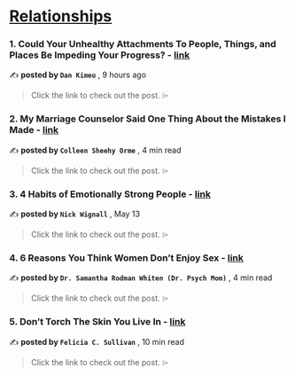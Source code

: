 
<h1><a href=https://medium.com/tag/relationships/recommended target="_blank" rel="noopener noreferrer">Relationships</a></h1>
<h3>1. Could Your Unhealthy Attachments To People, Things, and Places Be Impeding Your Progress? - <a href=https://medium.com/@dankimeu/could-your-unhealthy-attachments-to-people-things-and-places-be-impeding-your-progress-39c4b8e748fb?source=tag_recommended_feed---------0-84----------relationships----------d1779280_bed3_4ed1_9d1c_96102747a3e8------- target="_blank" rel="noopener noreferrer">link</a></h3>

✍️ **posted by `Dan Kimeu`** <date> , 9 hours ago</date>

<blockquote>Click the link to check out the post. ⌲</blockquote>

<h3>2. My Marriage Counselor Said One Thing About the Mistakes I Made - <a href=https://medium.com/beloved/my-marriage-counselor-said-one-thing-about-the-mistakes-i-made-ecb0ac4cf529?source=tag_recommended_feed---------1-107----------relationships----------d1779280_bed3_4ed1_9d1c_96102747a3e8------- target="_blank" rel="noopener noreferrer">link</a></h3>

✍️ **posted by `Colleen Sheehy Orme`** <date> , 4 min read</date>

<blockquote>Click the link to check out the post. ⌲</blockquote>

<h3>3. 4 Habits of Emotionally Strong People - <a href=https://medium.com/@nickwignall/4-habits-of-emotionally-strong-people-35c1255ba5d4?source=tag_recommended_feed---------2-85----------relationships----------d1779280_bed3_4ed1_9d1c_96102747a3e8------- target="_blank" rel="noopener noreferrer">link</a></h3>

✍️ **posted by `Nick Wignall`** <date> , May 13</date>

<blockquote>Click the link to check out the post. ⌲</blockquote>

<h3>4. 6 Reasons You Think Women Don’t Enjoy Sex - <a href=https://medium.com/@DrPsychMom/6-reasons-you-think-women-dont-enjoy-sex-2d708012d458?source=tag_recommended_feed---------3-84----------relationships----------d1779280_bed3_4ed1_9d1c_96102747a3e8------- target="_blank" rel="noopener noreferrer">link</a></h3>

✍️ **posted by `Dr. Samantha Rodman Whiten (Dr. Psych Mom)`** <date> , 4 min read</date>

<blockquote>Click the link to check out the post. ⌲</blockquote>

<h3>5. Don’t Torch The Skin You Live In - <a href=https://medium.com/@felsull/dont-torch-the-skin-you-live-in-53fe42889057?source=tag_recommended_feed---------4-107----------relationships----------d1779280_bed3_4ed1_9d1c_96102747a3e8------- target="_blank" rel="noopener noreferrer">link</a></h3>

✍️ **posted by `Felicia C. Sullivan`** <date> , 10 min read</date>

<blockquote>Click the link to check out the post. ⌲</blockquote>

